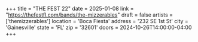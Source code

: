 +++
title = "THE FEST 22"
date = 2025-01-08
link = "https://thefestfl.com/bands/the-mizzerables"
draft = false
artists = ['themizzerables']
location = 'Boca Fiesta'
address = '232 SE 1st St'
city = 'Gainesville'
state = 'FL'
zip = '32601'
doors = 2024-10-26T14:00:00-04:00
+++

